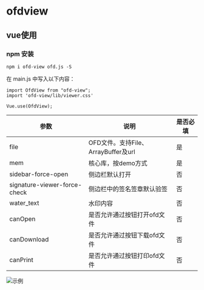 # ofdview

## vue使用

### npm 安装

```
npm i ofd-view ofd.js -S
```

在 main.js 中写入以下内容：

```
import OfdView from "ofd-view";
import 'ofd-view/lib/viewer.css'

Vue.use(OfdView);
```



| 参数        | 说明                           | 是否必填 |
|-----------|------------------------------|------|
| file      | OFD文件。支持File、ArrayBuffer及url | 是    |
| mem        | 核心库，按demo方式                  | 是    |
| sidebar-force-open    | 侧边栏默认打开                      | 否    |
| signature-viewer-force-check   | 侧边栏中的签名签章默认验签                | 否    |
| water_text | 水印内容                         | 否    |
| canOpen | 是否允许通过按钮打开ofd文件              | 否    |
| canDownload | 是否允许通过按钮下载ofd文件              | 否    |
| canPrint | 是否允许通过按钮打印ofd文件              | 否    |



![示例](https://cdn.jsdelivr.net/npm/ofd-view@0.1.17/img.png)

